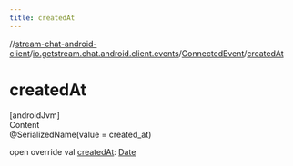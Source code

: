 ```yaml
---
title: createdAt
---
```

//[stream-chat-android-client](../../../index.md)/[io.getstream.chat.android.client.events](../index.md)/[ConnectedEvent](index.md)/[createdAt](createdAt.md)



# createdAt  
[androidJvm]  
Content  
@SerializedName(value = created_at)  
  
open override val [createdAt](createdAt.md): [Date](https://developer.android.com/reference/kotlin/java/util/Date.html)  



